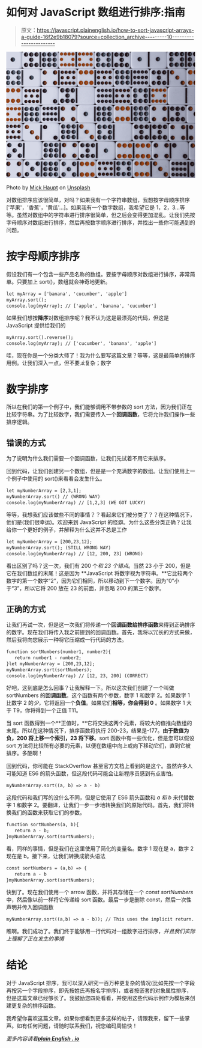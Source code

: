 # 如何对 JavaScript 数组进行排序:指南

> 原文：<https://javascript.plainenglish.io/how-to-sort-javascript-arrays-a-guide-16f2e9b18079?source=collection_archive---------10----------------------->

![](img/f8df6673ac5c509fdd03c574f759f004.png)

Photo by [Mick Haupt](https://unsplash.com/@rocinante_11?utm_source=medium&utm_medium=referral) on [Unsplash](https://unsplash.com?utm_source=medium&utm_medium=referral)

对数组排序应该很简单，对吗？如果我有一个字符串数组，我想按字母顺序排序['苹果'，'香蕉'，'黄瓜'…]。如果我有一个数字数组，我希望它是 1，2，3…等等。虽然对数组中的字符串进行排序很简单，但之后会变得更加混乱。让我们先按字母顺序对数组进行排序，然后再按数字顺序进行排序，并找出一些你可能遇到的问题。

# 按字母顺序排序

假设我们有一个包含一些产品名称的数组。要按字母顺序对数组进行排序，非常简单。只要加上 sort()，数组就会神奇地更新。

```
let myArray = ['banana', 'cucumber', 'apple']
myArray.sort();
console.log(myArray); // ['apple', 'banana', 'cucumber']
```

如果我们想按**降序**对数组排序呢？我不认为这是最漂亮的代码，但这是 JavaScript 提供给我们的

```
myArray.sort().reverse();
console.log(myArray); // ['cucumber', 'banana', 'apple']
```

哇，现在你是一个分类大师了！我为什么要写这篇文章？等等，这是最简单的排序用例。让我们深入一点，但不要*太*复杂；数字

# 数字排序

所以在我们的第一个例子中，我们能够调用不带参数的 sort 方法，因为我们正在比较字符串。为了比较数字，我们需要传入一个**回调函数**，它将允许我们操作一些排序逻辑。

## 错误的方式

为了说明为什么我们需要一个回调函数，让我们先试着不用它来排序。

回到代码，让我们创建另一个数组，但是是一个充满数字的数组。让我们使用上一个例子中使用的 sort()来看看会发生什么。

```
let myNumberArray = [2,3,1];
myNumberArray.sort() // (WRONG WAY)
console.log(myNumberArray) // [1,2,3] (WE GOT LUCKY)
```

等等，我想我们应该做些不同的事情？？看起来它们被分类了？？在这种情况下，他们是(我们很幸运)。欢迎来到 JavaScript 的怪癖。为什么这些分类正确？让我给你一个更好的例子，并解释为什么这并不总是工作

```
let myNumberArray = [200,23,12];
myNumberArray.sort(); (STILL WRONG WAY)
console.log(myNumberArray) // [12, 200, 23] (WRONG)
```

看出区别了吗？这一次，我们有 200 个*和 23 个错点*。当然 23 小于 200，但是它在我们数组的末尾！这是因为 **JavaScript 将数字视为字符串。**它比较两个数字的第一个数字“2”，因为它们相同，所以移动到下一个数字。因为“0”小于“3”，所以它将 200 放在 23 的前面，并忽略 200 的第三个数字。

## 正确的方式

让我们再试一次，但是这一次我们将传递一个**回调函数给排序函数**来得到正确排序的数字。现在我们将传入我之前提到的回调函数。首先，我将以冗长的方式来做，然后我将向您展示一种将它压缩成一行代码的方法。

```
function sortNumbers(number1, number2){
   return number1 - number2;
}let myNumberArray = [200,23,12];
myNumberArray.sort(sortNumbers);
console.log(myNumberArray) // [12, 23, 200] (CORRECT)
```

好吧，这到底是怎么回事？让我解释一下。所以这次我们创建了一个叫做 sortNumbers 的**回调函数**。这个函数有两个参数，数字 1 和数字 2。如果数字 1 比数字 2 的*少*，它将返回一个**负值**。如果它们**相等，你会得到 0** 。如果数字 1 大于 T9，你将得到一个正值 T11。

当 sort 函数得到一个**正值时，**它将交换这两个元素，将较大的值推向数组的末尾。所以在这种情况下，排序函数将执行 200-23，结果是-177。**由于数值为负，200 将上移一个索引，23 将下移**。sort 函数中有一些优化，但是您可以假设 sort 方法将比较所有必要的元素，以便在数组中向上或向下移动它们，直到它被排序。多酷啊！

回到代码，你可能在 StackOverflow 甚至官方文档上看到的是这个。虽然许多人可能知道 ES6 的箭头函数，但这段代码可能会让新程序员感到有点害怕。

```
myNumberArray.sort((a, b) => a - b)
```

这段代码和我们写的没什么不同，但是它使用了 ES6 箭头函数和 *a 和 b* 来代替数字 1 和数字 2。要翻译，让我们一步一步地转换我们的原始代码。首先，我们将转换我们的函数来获取它们的参数。

```
function sortNumbers(a, b){
   return a - b;
}myNumberArray.sort(sortNumbers);
```

看，同样的事情，但是我们在这里使用了简化的变量名。数字 1 现在是 a，数字 2 现在是 b。接下来，让我们转换成箭头语法

```
const sortNumbers = (a,b) => {
   return a - b
}myNumberArray.sort(sortNumbers);
```

快到了。现在我们使用一个 arrow 函数，并将其存储在一个 *const sortNumbers* 中，然后像以前一样将它传递给 sort 函数。最后一步是删除 const，然后一次性声明并传入回调函数

```
myNumberArray.sort((a,b) => a - b)); // This uses the implicit return.
```

瞧啊。我们成功了。我们终于能够用一行代码对一组数字进行排序，*并且我们实际上理解了正在发生的事情*

# 结论

对于 JavaScript 排序，我可以深入研究一百万种更复杂的情况(比如先按一个字段再按另一个字段排序，即先按姓氏再按名字排序)，或者按嵌套的对象属性排序，但是这篇文章已经够长了。我鼓励您四处看看，并使用这些代码示例作为模板来创建更复杂的排序函数。

我希望你喜欢这篇文章。如果你想看到更多这样的帖子，请跟我来，留下一些掌声。如有任何问题，请随时联系我们，祝您编码周愉快！

*更多内容请看*[***plain English . io***](http://plainenglish.io/)